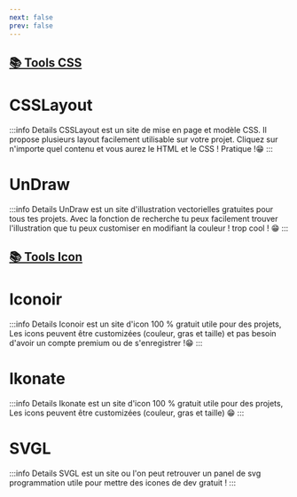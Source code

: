```yaml
---
next: false
prev: false
---
```


## <u>📚 Tools CSS</u>

# CSSLayout <a href="https://csslayout.io"><Badge type="tip" text="Découvrir" /></a>

:::info Details
CSSLayout est un site de mise en page et modèle CSS. Il propose plusieurs layout facilement utilisable sur votre projet. Cliquez sur n'importe quel contenu et vous aurez le HTML et le CSS ! Pratique !😁
:::

# UnDraw <a href="https://undraw.co/illustrations"><Badge type="tip" text="Découvrir" /></a>

:::info Details
UnDraw est un site d'illustration vectorielles gratuites pour tous tes projets. Avec la fonction de recherche tu peux facilement trouver l'illustration que tu peux customiser en modifiant la couleur ! trop cool ! 😁
:::


## <u>📚 Tools Icon</u>

# Iconoir <a href="https://iconoir.com"><Badge type="tip" text="Découvrir" /></a>

:::info Details
Iconoir est un site d'icon 100 % gratuit utile pour des projets, Les icons peuvent être customizées (couleur, gras et taille) et pas besoin d'avoir un compte premium ou de s'enregistrer !😁
:::

# Ikonate <a href="https://ikonate.com"><Badge type="tip" text="Découvrir" /></a>

:::info Details
Ikonate est un site d'icon 100 % gratuit utile pour des projets, Les icons peuvent être customizées (couleur, gras et taille) 😁
:::

# SVGL <a href="https://svgl.app"><Badge type="tip" text="Découvrir" /></a>

:::info Details
SVGL est un site ou l'on peut retrouver un panel de svg programmation utile pour mettre des icones de dev gratuit !
:::
